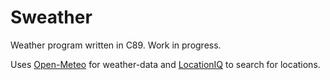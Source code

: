 # Sweather
Weather program written in C89. Work in progress.

Uses [Open-Meteo](https://open-meteo.com/) for weather-data and [LocationIQ](https://locationiq.com/) to search for locations.
